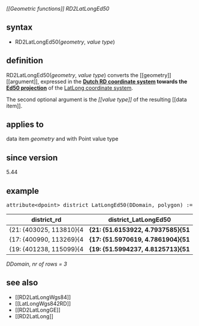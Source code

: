 *[[Geometric functions]] RD2LatLongEd50*

## syntax

- RD2LatLongEd50(*geometry*, *value type*)

## definition

RD2LatLongEd50(*geometry*, *value type*) converts the [[geometry]] [[argument]], expressed in the <B>[Dutch RD coordinate system](http://nl.wikipedia.org/wiki/RijksdriehoekscoB6rdinaten) towards the [Ed50 projection](https://en.wikipedia.org/wiki/ED50)</B> of the
[LatLong coordinate system](https://en.wikipedia.org/wiki/Geographic_coordinate_system).

The second optional argument is the *[[value type]]* of the resulting [[data item]].

## applies to

data item *geometry* and with Point value type

## since version

5.44

## example

<pre>
attribute&lt;dpoint&gt; district_LatLongEd50(DDomain, polygon) := <B>RD2LatLongEd50(</B>district_rd, dpoint<B>)</B>;
</pre>

| district_rd             | **district_LatLongEd50**            |
|-------------------------|-------------------------------------|
| {21: {403025, 113810}{4 | **{21: {51.6153922, 4.7937585}{51** |
| {17: {400990, 113269}{4 | **{17: {51.5970619, 4.7861904}{51** |
| {19: {401238, 115099}{4 | **{19: {51.5994237, 4.8125713}{51** |

*DDomain, nr of rows = 3*

## see also

- [[RD2LatLongWgs84]]
- [[LatLongWgs842RD]]
- [[RD2LatLongGE]]
- [[RD2LatLong]]